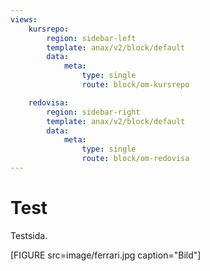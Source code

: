 ```yaml
---
views:
    kursrepo:
        region: sidebar-left
        template: anax/v2/block/default
        data:
            meta: 
                type: single
                route: block/om-kursrepo

    redovisa:
        region: sidebar-right
        template: anax/v2/block/default
        data:
            meta: 
                type: single
                route: block/om-redovisa
---
```

Test
=========================
Testsida.

[FIGURE src=image/ferrari.jpg caption="Bild"]
